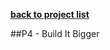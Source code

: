 **[back to project list](https://github.com/alex-gru/android_dev_nanodegree_udacity/blob/master/README.md)**

##P4 - Build It Bigger


